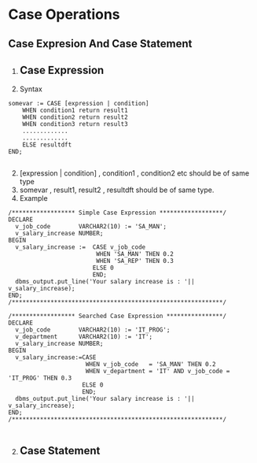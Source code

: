 # Case Operations

## Case Expresion And Case Statement


1. ## Case Expression

1. Syntax 
```
somevar := CASE [expression | condition]
	WHEN condition1 return result1
	WHEN condition2 return result2
    WHEN condition3 return result3
	.............
	.............
	ELSE resultdft
END;	
	
``` 
2. [expression | condition] , condition1 , condition2 etc should be of same type
3. somevar , result1, result2 , resultdft should be of same type.
4. Example 
```
/****************** Simple Case Expression ******************/
DECLARE
  v_job_code        VARCHAR2(10) := 'SA_MAN';
  v_salary_increase NUMBER;
BEGIN
  v_salary_increase :=  CASE v_job_code 
                         WHEN 'SA_MAN' THEN 0.2
                         WHEN 'SA_REP' THEN 0.3
                        ELSE 0
                        END;
  dbms_output.put_line('Your salary increase is : '|| v_salary_increase);
END;
/************************************************************/
 
/****************** Searched Case Expression ****************/
DECLARE
  v_job_code        VARCHAR2(10) := 'IT_PROG';
  v_department      VARCHAR2(10) := 'IT';
  v_salary_increase NUMBER;
BEGIN
  v_salary_increase:=CASE
                      WHEN v_job_code   = 'SA_MAN' THEN 0.2
                      WHEN v_department = 'IT' AND v_job_code = 'IT_PROG' THEN 0.3
                     ELSE 0
                     END;
  dbms_output.put_line('Your salary increase is : '|| v_salary_increase);
END;
/************************************************************/
 
```

2. ## Case Statement


